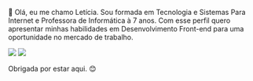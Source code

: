 👋 Olá, eu me chamo Letícia. Sou formada em Tecnologia e Sistemas Para Internet e Professora de Informática à 7 anos. Com esse perfil quero apresentar minhas habilidades em Desenvolvimento Front-end para uma oportunidade no mercado de trabalho.



 [<img src="https://img.shields.io/badge/linkedin-%230077B5.svg?&style=for-the-badge&logo=linkedin&logoColor=white" />](https://www.linkedin.com/in/leticiafrnc//) [<img src = "https://img.shields.io/badge/instagram-%23E4405F.svg?&style=for-the-badge&logo=instagram&logoColor=white">](https://www.instagram.com/_leticiafrnc/) 
  
Obrigada por estar aqui. 😊
